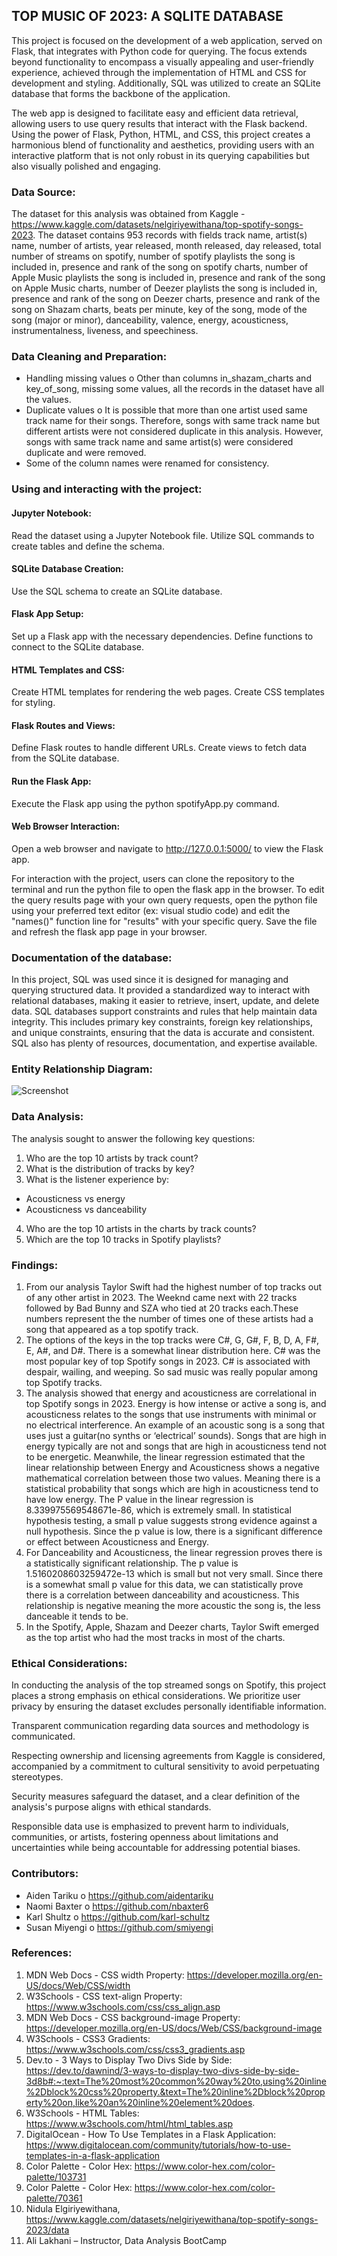 
## TOP MUSIC OF 2023: A SQLITE DATABASE

This project is focused on the development of a web application, served on Flask, that integrates with Python code for querying. The focus extends beyond functionality to encompass a visually appealing and user-friendly experience, achieved through the implementation of HTML and CSS for development and styling.  Additionally, SQL was utilized to create an SQLite database that forms the backbone of the application.

The web app is designed to facilitate easy and efficient data retrieval, allowing users to use query results that interact with the Flask backend. Using the power of Flask, Python, HTML, and CSS, this project creates a harmonious blend of functionality and aesthetics, providing users with an interactive platform that is not only robust in its querying capabilities but also visually polished and engaging.

### Data Source:

The dataset for this analysis was obtained from Kaggle - https://www.kaggle.com/datasets/nelgiriyewithana/top-spotify-songs-2023. 
The dataset contains 953 records with fields track name, artist(s) name, number of artists, year released, month released, day released, total number of streams on spotify, number of spotify playlists the song is included in, presence and rank of the song on spotify charts, number of Apple Music playlists the song is included in, presence and rank of the song on Apple Music charts, number of Deezer playlists the song is included in, presence and rank of the song on Deezer charts, presence and rank of the song on Shazam charts, beats per minute, key of the song, mode of the song (major or minor), danceability, valence, energy, acousticness, instrumentalness, liveness, and speechiness.

### Data Cleaning and Preparation:

* Handling missing values
o Other than columns in_shazam_charts and key_of_song, missing some values, all the records in the dataset have all the values.
* Duplicate values
o It is possible that more than one artist used same track name for their songs. Therefore, songs with same track name but different artists were not considered duplicate in this analysis. However, songs with same track name and same artist(s) were considered duplicate and were removed.
* Some of the column names were renamed for consistency. 

### Using and interacting with the project: 

#### Jupyter Notebook:
Read the dataset using a Jupyter Notebook file.
Utilize SQL commands to create tables and define the schema.

#### SQLite Database Creation:
Use the SQL schema to create an SQLite database.

#### Flask App Setup:
Set up a Flask app with the necessary dependencies.
Define functions to connect to the SQLite database.

#### HTML Templates and CSS:
Create HTML templates for rendering the web pages.
Create CSS templates for styling.

#### Flask Routes and Views:
Define Flask routes to handle different URLs.
Create views to fetch data from the SQLite database.

#### Run the Flask App:
Execute the Flask app using the python spotifyApp.py command.

#### Web Browser Interaction:
Open a web browser and navigate to http://127.0.0.1:5000/ to view the Flask app.

For interaction with the project, users can clone the repository to the terminal and run the python file to open the flask app in the browser. To edit the query results page with your own query requests, open the python file using your preferred text editor (ex: visual studio code) and edit the "names()" function line for "results" with your specific query. Save the file and refresh the flask app page in your browser.

### Documentation of the database:

In this project, SQL was used since it is designed for managing and querying structured data. It provided a standardized way to interact with relational databases, making it easier to retrieve, insert, update, and delete data. SQL databases support constraints and rules that help maintain data integrity. This includes primary key constraints, foreign key relationships, and unique constraints, ensuring that the data is accurate and consistent. SQL also has plenty of resources, documentation, and expertise available.


### Entity Relationship Diagram: 
![Screenshot](screenshot.png) 
### Data Analysis:

The analysis sought to answer the following key questions:
1. Who are the top 10 artists by track count?
2. What is the distribution of tracks by key?
3. What is the listener experience by:
- Acousticness vs energy
- Acousticness vs danceability
4. Who are the top 10 artists in the charts by track counts?
5. Which are the top 10 tracks in Spotify playlists?

### Findings:

1. From our analysis Taylor Swift had the highest number of top tracks out of any other artist in 2023. The Weeknd came next with 22 tracks followed by Bad Bunny and SZA who tied at 20 tracks each.These numbers represent the the number of times one of these artists had a song that appeared as a top spotify track.
2. The options of the keys in the top tracks were C#, G, G#, F, B, D, A, F#, E, A#, and D#. There is a somewhat linear distribution here. C# was the most popular key of top Spotify songs in 2023. C# is associated with despair, wailing, and weeping. So sad music was really popular among top Spotify tracks.
3. The analysis showed that energy and acousticness are correlational in top Spotify songs in 2023. Energy is how intense or active a song is, and acousticness relates to the songs that use instruments with minimal or no electrical interference. An example of an acoustic song is a song that uses just a guitar(no synths or ‘electrical’ sounds). Songs that are high in energy typically are not and songs that are high in acousticness tend not to be energetic. Meanwhile, the linear regression estimated that the linear relationship between Energy and Acousticness shows a negative mathematical correlation between those two values. Meaning there is a statistical probability that songs which are high in acousticness tend to have low energy. The P value in the linear regression is 8.339975569548671e-86, which is extremely small. In statistical hypothesis testing, a small p value suggests strong evidence against a null hypothesis. Since the p value is low, there is a significant difference or effect between Acousticness and Energy.
4. For Danceability and Acousticness, the linear regression proves there is a statistically significant relationship. The p value is 1.5160208603259472e-13 which is small but not very small. Since there is a somewhat small p value for this data, we can statistically prove there is a correlation between danceability and acousticness. This relationship is negative meaning the more acoustic the song is, the less danceable it tends to be.
5. In the Spotify, Apple, Shazam and Deezer charts, Taylor Swift emerged as the top artist who had the most tracks in most of the charts. 

### Ethical Considerations:

In conducting the analysis of the top streamed songs on Spotify, this project places a strong emphasis on ethical considerations. We prioritize user privacy by ensuring the dataset excludes personally identifiable information.

Transparent communication regarding data sources and methodology is communicated. 

Respecting ownership and licensing agreements from Kaggle is considered, accompanied by a commitment to cultural sensitivity to avoid perpetuating stereotypes. 

Security measures safeguard the dataset, and a clear definition of the analysis's purpose aligns with ethical standards. 

Responsible data use is emphasized to prevent harm to individuals, communities, or artists, fostering openness about limitations and uncertainties while being accountable for addressing potential biases. 


### Contributors:
* Aiden Tariku
o https://github.com/aidentariku
* Naomi Baxter
o https://github.com/nbaxter6
* Karl Shultz
o https://github.com/karl-schultz
* Susan Miyengi
o https://github.com/smiyengi

### References:

1. MDN Web Docs - CSS width Property: https://developer.mozilla.org/en-US/docs/Web/CSS/width
2. W3Schools - CSS text-align Property: https://www.w3schools.com/css/css_align.asp
3. MDN Web Docs - CSS background-image Property: https://developer.mozilla.org/en-US/docs/Web/CSS/background-image
4. W3Schools - CSS3 Gradients: https://www.w3schools.com/css/css3_gradients.asp
5. Dev.to - 3 Ways to Display Two Divs Side by Side: https://dev.to/dawnind/3-ways-to-display-two-divs-side-by-side-3d8b#:~:text=The%20most%20common%20way%20to,using%20inline%2Dblock%20css%20property.&text=The%20inline%2Dblock%20property%20on,like%20an%20inline%20element%20does.
6. W3Schools - HTML Tables: https://www.w3schools.com/html/html_tables.asp
7. DigitalOcean - How To Use Templates in a Flask Application: https://www.digitalocean.com/community/tutorials/how-to-use-templates-in-a-flask-application
8. Color Palette - Color Hex: https://www.color-hex.com/color-palette/103731
9. Color Palette - Color Hex: https://www.color-hex.com/color-palette/70361
10. Nidula Elgiriyewithana, https://www.kaggle.com/datasets/nelgiriyewithana/top-spotify-songs-2023/data
11. Ali Lakhani – Instructor, Data Analysis BootCamp



